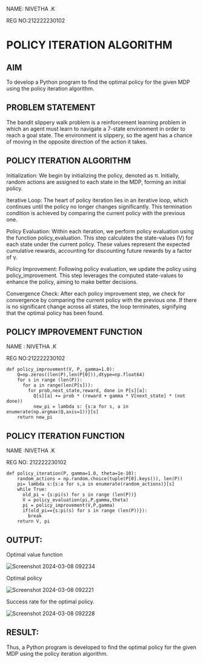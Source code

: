 NAME: NIVETHA .K

REG NO:212222230102

# POLICY ITERATION ALGORITHM

## AIM

To develop a Python program to find the optimal policy for the given MDP using the policy iteration algorithm.

## PROBLEM STATEMENT

The bandit slippery walk problem is a reinforcement learning problem in which an agent must learn to navigate a 7-state environment in order to reach a goal state. The environment is slippery, so the agent has a chance of moving in the opposite direction of the action it takes.

## POLICY ITERATION ALGORITHM

Initialization:
We begin by initializing the policy, denoted as π. Initially, random actions are assigned to each state in the MDP, forming an initial policy.

Iterative Loop:
The heart of policy iteration lies in an iterative loop, which continues until the policy no longer changes significantly. This termination condition is achieved by comparing the current policy with the previous one.

Policy Evaluation:
Within each iteration, we perform policy evaluation using the function policy_evaluation. This step calculates the state-values (V) for each state under the current policy. These values represent the expected cumulative rewards, accounting for discounting future rewards by a factor of γ.

Policy Improvement:
Following policy evaluation, we update the policy using policy_improvement. This step leverages the computed state-values to enhance the policy, aiming to make better decisions.

Convergence Check:
After each policy improvement step, we check for convergence by comparing the current policy with the previous one. If there is no significant change across all states, the loop terminates, signifying that the optimal policy has been found.

## POLICY IMPROVEMENT FUNCTION

NAME : NIVETHA .K

REG NO:212222230102
```
def policy_improvement(V, P, gamma=1.0):
    Q=np.zeros((len(P),len(P[0])),dtype=np.float64)
    for s in range (len(P)):
      for a in range(len(P[s])):
        for prob,next_state,reward, done in P[s][a]:
          Q[s][a] += prob * (reward + gamma * V[next_state] * (not done))
          new_pi = lambda s: {s:a for s, a in enumerate(np.argmax(Q,axis=1))}[s]
    return new_pi
```
    
## POLICY ITERATION FUNCTION

NAME :NIVETHA .K

REG NO: 212222230102
```
def policy_iteration(P, gamma=1.0, theta=1e-10):
    random_actions = np.random.choice(tuple(P[0].keys()), len(P))
    pi= lambda s:{s:a for s,a in enumerate(random_actions)}[s]
    while True:
      old_pi = {s:pi(s) for s in range (len(P))}
      V = policy_evaluation(pi,P,gamma,theta)
      pi = policy_improvement(V,P,gamma)
      if(old_pi=={s:pi(s) for s in range (len(P))}):
        break
    return V, pi
```

## OUTPUT:

Optimal value function

![Screenshot 2024-03-08 092234](https://github.com/NivethaKumar30/policy-iteration-algorithm/assets/119559844/aa9f292e-445a-408b-af57-cbaabeca0a75)

Optimal policy

![Screenshot 2024-03-08 092221](https://github.com/NivethaKumar30/policy-iteration-algorithm/assets/119559844/4f611746-88e0-49cb-9a76-efc0454804dd)

Success rate for the optimal policy.

![Screenshot 2024-03-08 092228](https://github.com/NivethaKumar30/policy-iteration-algorithm/assets/119559844/a1242a3b-6fed-4d27-9e96-9cce1a31062c)


## RESULT:

Thus, a Python program is developed to find the optimal policy for the given MDP using the policy iteration algorithm.

